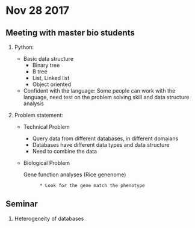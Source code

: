 # Nov 28 2017

## Meeting with master bio students

1. Python:

    * Basic data structure
        * Binary tree
        * B tree
        * List, Linked list
        * Object oriented
    * Confident with the language: Some people can work with the language, need test on the problem solving skill and data structure analysis
1. Problem statement:
    * Technical Problem
        * Query data from different databases, in different domaians
        * Databases have different data types and data structure
        * Need to combine the data
    * Biological Problem

        Gene function analyses (Rice genenome)

                * Look for the gene match the phenotype

## Seminar

1. Heterogeneity of databases